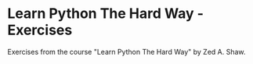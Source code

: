 # Learn Python The Hard Way - Exercises

Exercises from the course "Learn Python The Hard Way" by Zed A. Shaw.

